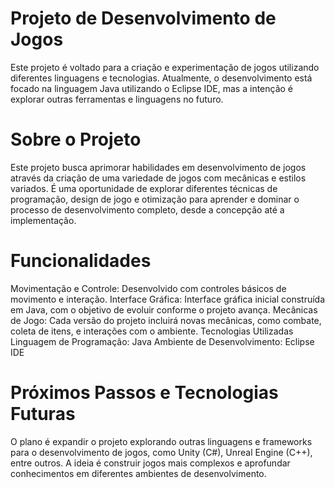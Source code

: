 # Projeto de Desenvolvimento de Jogos
Este projeto é voltado para a criação e experimentação de jogos utilizando diferentes linguagens e tecnologias. Atualmente, o desenvolvimento está focado na linguagem Java utilizando o Eclipse IDE, mas a intenção é explorar outras ferramentas e linguagens no futuro.

# Sobre o Projeto
Este projeto busca aprimorar habilidades em desenvolvimento de jogos através da criação de uma variedade de jogos com mecânicas e estilos variados. É uma oportunidade de explorar diferentes técnicas de programação, design de jogo e otimização para aprender e dominar o processo de desenvolvimento completo, desde a concepção até a implementação.

# Funcionalidades
Movimentação e Controle: Desenvolvido com controles básicos de movimento e interação.
Interface Gráfica: Interface gráfica inicial construída em Java, com o objetivo de evoluir conforme o projeto avança.
Mecânicas de Jogo: Cada versão do projeto incluirá novas mecânicas, como combate, coleta de itens, e interações com o ambiente.
Tecnologias Utilizadas
Linguagem de Programação: Java
Ambiente de Desenvolvimento: Eclipse IDE
# Próximos Passos e Tecnologias Futuras
O plano é expandir o projeto explorando outras linguagens e frameworks para o desenvolvimento de jogos, como Unity (C#), Unreal Engine (C++), entre outros. A ideia é construir jogos mais complexos e aprofundar conhecimentos em diferentes ambientes de desenvolvimento.
